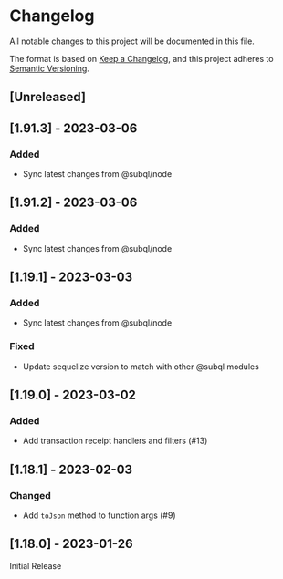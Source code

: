 # Changelog
All notable changes to this project will be documented in this file.

The format is based on [Keep a Changelog](https://keepachangelog.com/en/1.0.0/),
and this project adheres to [Semantic Versioning](https://semver.org/spec/v2.0.0.html).

## [Unreleased]

## [1.91.3] - 2023-03-06
### Added
- Sync latest changes from @subql/node

## [1.91.2] - 2023-03-06
### Added
- Sync latest changes from @subql/node

## [1.19.1] - 2023-03-03
### Added
- Sync latest changes from @subql/node

### Fixed
- Update sequelize version to match with other @subql modules 

## [1.19.0] - 2023-03-02
### Added
- Add transaction receipt handlers and filters (#13)

## [1.18.1] - 2023-02-03
### Changed
- Add `toJson` method to function args (#9)

## [1.18.0] - 2023-01-26

Initial Release

